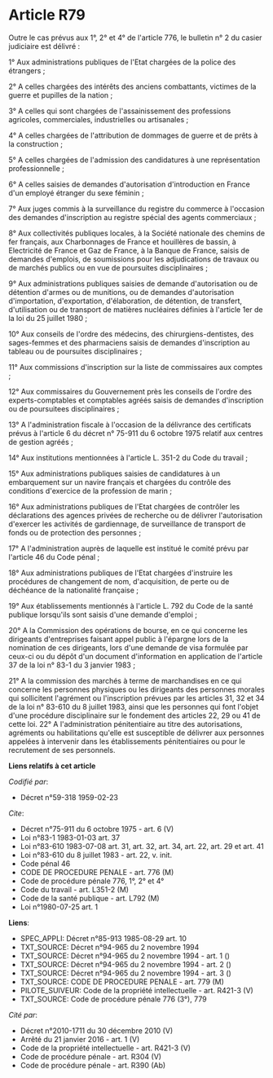 # Article R79

Outre le cas prévus aux 1°, 2° et 4° de l'article 776, le bulletin n° 2 du casier judiciaire est délivré :

1° Aux administrations publiques de l'Etat chargées de la police des étrangers ;

2° A celles chargées des intérêts des anciens combattants, victimes de la guerre et pupilles de la nation ;

3° A celles qui sont chargées de l'assainissement des professions agricoles, commerciales, industrielles ou artisanales ;

4° A celles chargées de l'attribution de dommages de guerre et de prêts à la construction ;

5° A celles chargées de l'admission des candidatures à une représentation professionnelle ;

6° A celles saisies de demandes d'autorisation d'introduction en France d'un employé étranger du sexe féminin ;

7° Aux juges commis à la surveillance du registre du commerce à l'occasion des demandes d'inscription au registre spécial des
agents commerciaux ;

8° Aux collectivités publiques locales, à la Société nationale des chemins de fer français, aux Charbonnages de France et
houillères de bassin, à Electricité de France et Gaz de France, à la Banque de France, saisis de demandes d'emplois, de
soumissions pour les adjudications de travaux ou de marchés publics ou en vue de poursuites disciplinaires ;

9° Aux administrations publiques saisies de demande d'autorisation ou de détention d'armes ou de munitions, ou de demandes
d'autorisation d'importation, d'exportation, d'élaboration, de détention, de transfert, d'utilisation ou de transport de
matières nucléaires définies à l'article 1er de la loi du 25 juillet 1980 ;

10° Aux conseils de l'ordre des médecins, des chirurgiens-dentistes, des sages-femmes et des pharmaciens saisis de demandes
d'inscription au tableau ou de poursuites disciplinaires ;

11° Aux commissions d'inscription sur la liste de commissaires aux comptes ;

12° Aux commissaires du Gouvernement près les conseils de l'ordre des experts-comptables et comptables agréés saisis de
demandes d'inscription ou de poursuitees disciplinaires ;

13° A l'administration fiscale à l'occasion de la délivrance des certificats prévus à l'article 6 du décret n° 75-911 du 6
octobre 1975 relatif aux centres de gestion agréés ;

14° Aux institutions mentionnées à l'article L. 351-2 du Code du travail ;

15° Aux administrations publiques saisies de candidatures à un embarquement sur un navire français et chargées du contrôle
des conditions d'exercice de la profession de marin ;

16° Aux administrations publiques de l'Etat chargées de contrôler les déclarations des agences privées de recherche ou de
délivrer l'autorisation d'exercer les activités de gardiennage, de surveillance de transport de fonds ou de protection des
personnes ;

17° A l'administration auprès de laquelle est institué le comité prévu par l'article 46 du Code pénal ;

18° Aux administrations publiques de l'Etat chargées d'instruire les procédures de changement de nom, d'acquisition, de perte
ou de déchéance de la nationalité française ;

19° Aux établissements mentionnés à l'article L. 792 du Code de la santé publique lorsqu'ils sont saisis d'une demande
d'emploi ;

20° A la Commission des opérations de bourse, en ce qui concerne les dirigeants d'entreprises faisant appel public à
l'épargne lors de la nomination de ces dirigeants, lors d'une demande de visa formulée par ceux-ci ou du dépôt d'un document
d'information en application de l'article 37 de la loi n° 83-1 du 3 janvier 1983 ;

21° A la commission des marchés à terme de marchandises en ce qui concerne les personnes physiques ou les dirigeants des
personnes morales qui sollicitent l'agrément ou l'inscription prévues par les articles 31, 32 et 34 de la loi n° 83-610 du 8
juillet 1983, ainsi que les personnes qui font l'objet d'une procédure disciplinaire sur le fondement des articles 22, 29 ou
41 de cette loi. 22° A l'administration pénitentiaire au titre des autorisations, agréments ou habilitations qu'elle est
susceptible de délivrer aux personnes appelées à intervenir dans les établissements pénitentiaires ou pour le recrutement de
ses personnels.

**Liens relatifs à cet article**

_Codifié par_:

  - Décret n°59-318 1959-02-23

_Cite_:

  - Décret n°75-911 du 6 octobre 1975 - art. 6 (V)
  - Loi n°83-1 1983-01-03 art. 37
  - Loi n°83-610 1983-07-08 art. 31, art. 32, art. 34, art. 22, art. 29 et art. 41
  - Loi n°83-610 du 8 juillet 1983 - art. 22, v. init.
  - Code pénal 46
  - CODE DE PROCEDURE PENALE - art. 776 (M)
  - Code de procédure pénale 776, 1°, 2° et 4°
  - Code du travail - art. L351-2 (M)
  - Code de la santé publique - art. L792 (M)
  - Loi n°1980-07-25 art. 1

**Liens**:

  - SPEC_APPLI: Décret n°85-913 1985-08-29 art. 10
  - TXT_SOURCE: Décret n°94-965 du 2 novembre 1994
  - TXT_SOURCE: Décret n°94-965 du 2 novembre 1994 - art. 1 ()
  - TXT_SOURCE: Décret n°94-965 du 2 novembre 1994 - art. 2 ()
  - TXT_SOURCE: Décret n°94-965 du 2 novembre 1994 - art. 3 ()
  - TXT_SOURCE: CODE DE PROCEDURE PENALE - art. 779 (M)
  - PILOTE_SUIVEUR: Code de la propriété intellectuelle - art. R421-3 (V)
  - TXT_SOURCE: Code de procédure pénale 776 (3°), 779

_Cité par_:

  - Décret n°2010-1711 du 30 décembre 2010 (V)
  - Arrêté du 21 janvier 2016 - art. 1 (V)
  - Code de la propriété intellectuelle - art. R421-3 (V)
  - Code de procédure pénale - art. R304 (V)
  - Code de procédure pénale - art. R390 (Ab)
